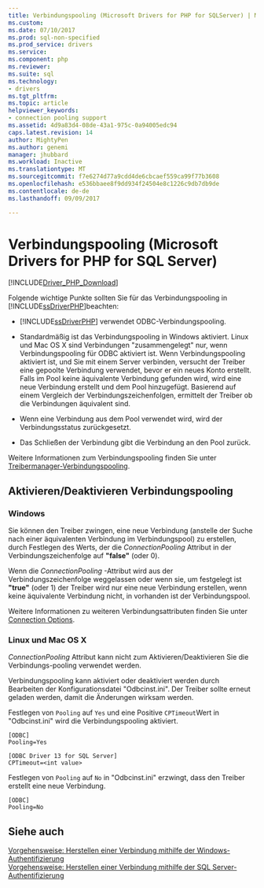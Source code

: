 ```yaml
---
title: Verbindungspooling (Microsoft Drivers for PHP for SQLServer) | Microsoft Docs
ms.custom: 
ms.date: 07/10/2017
ms.prod: sql-non-specified
ms.prod_service: drivers
ms.service: 
ms.component: php
ms.reviewer: 
ms.suite: sql
ms.technology:
- drivers
ms.tgt_pltfrm: 
ms.topic: article
helpviewer_keywords:
- connection pooling support
ms.assetid: 4d9a83d4-08de-43a1-975c-0a94005edc94
caps.latest.revision: 14
author: MightyPen
ms.author: genemi
manager: jhubbard
ms.workload: Inactive
ms.translationtype: MT
ms.sourcegitcommit: f7e6274d77a9cdd4de6cbcaef559ca99f77b3608
ms.openlocfilehash: e536bbaee8f9dd934f24504e8c1226c9db7db9de
ms.contentlocale: de-de
ms.lasthandoff: 09/09/2017

---
```

# <a name="connection-pooling-microsoft-drivers-for-php-for-sql-server"></a>Verbindungspooling (Microsoft Drivers for PHP for SQL Server)
[!INCLUDE[Driver_PHP_Download](../../includes/driver_php_download.md)]

Folgende wichtige Punkte sollten Sie für das Verbindungspooling in [!INCLUDE[ssDriverPHP](../../includes/ssdriverphp_md.md)]beachten:  
  
-   [!INCLUDE[ssDriverPHP](../../includes/ssdriverphp_md.md)] verwendet ODBC-Verbindungspooling.  
  
-   Standardmäßig ist das Verbindungspooling in Windows aktiviert. Linux und Mac OS X sind Verbindungen "zusammengelegt" nur, wenn Verbindungspooling für ODBC aktiviert ist. Wenn Verbindungspooling aktiviert ist, und Sie mit einem Server verbinden, versucht der Treiber eine gepoolte Verbindung verwendet, bevor er ein neues Konto erstellt. Falls im Pool keine äquivalente Verbindung gefunden wird, wird eine neue Verbindung erstellt und dem Pool hinzugefügt. Basierend auf einem Vergleich der Verbindungszeichenfolgen, ermittelt der Treiber  ob die Verbindungen äquivalent sind.  
  
-   Wenn eine Verbindung aus dem Pool verwendet wird, wird der Verbindungsstatus zurückgesetzt.  
  
-   Das Schließen der Verbindung gibt die Verbindung an den Pool zurück.  
  
Weitere Informationen zum Verbindungspooling finden Sie unter [Treibermanager-Verbindungspooling](http://go.microsoft.com/fwlink/?linkid=119622).  
  
## <a name="enablingdisabling-connection-pooling"></a>Aktivieren/Deaktivieren Verbindungspooling
### <a name="windows"></a>Windows
Sie können den Treiber zwingen, eine neue Verbindung (anstelle der Suche nach einer äquivalenten Verbindung im Verbindungspool) zu erstellen, durch Festlegen des Werts, der die *ConnectionPooling* Attribut in der Verbindungszeichenfolge auf **"false"**  (oder 0).  
  
Wenn die *ConnectionPooling* -Attribut wird aus der Verbindungszeichenfolge weggelassen oder wenn sie, um festgelegt ist **"true"** (oder 1) der Treiber wird nur eine neue Verbindung erstellen, wenn keine äquivalente Verbindung nicht, in vorhanden ist der Verbindungspool.  
  
Weitere Informationen zu weiteren Verbindungsattributen finden Sie unter [Connection Options](../../connect/php/connection-options.md).  
### <a name="linux-and-mac-os-x"></a>Linux und Mac OS X
*ConnectionPooling* Attribut kann nicht zum Aktivieren/Deaktivieren Sie die Verbindungs-pooling verwendet werden. 

Verbindungspooling kann aktiviert oder deaktiviert werden durch Bearbeiten der Konfigurationsdatei "Odbcinst.ini". Der Treiber sollte erneut geladen werden, damit die Änderungen wirksam werden.

Festlegen von `Pooling` auf `Yes` und eine Positive `CPTimeout`Wert in "Odbcinst.ini" wird die Verbindungspooling aktiviert. 
```
[ODBC]
Pooling=Yes

[ODBC Driver 13 for SQL Server]
CPTimeout=<int value>
```
Festlegen von `Pooling` auf `No` in "Odbcinst.ini" erzwingt, dass den Treiber erstellt eine neue Verbindung.
```
[ODBC]
Pooling=No
```
  
## <a name="see-also"></a>Siehe auch  
[Vorgehensweise: Herstellen einer Verbindung mithilfe der Windows-Authentifizierung](../../connect/php/how-to-connect-using-windows-authentication.md)  
[Vorgehensweise: Herstellen einer Verbindung mithilfe der SQL Server-Authentifizierung](../../connect/php/how-to-connect-using-sql-server-authentication.md)  
  

